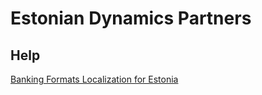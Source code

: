 # Estonian Dynamics Partners

## Help
[Banking Formats Localization for Estonia](help/en-us/estonian-banking-formats-help.md)
